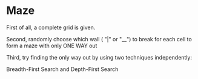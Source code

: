 # Maze

First of all, a complete grid is given.

Second, randomly choose which wall ( "|" or "__") to break for each cell to form a maze with only ONE WAY out

Third, try finding the only way out by using two techniques independently:

Breadth-First Search and Depth-First Search
